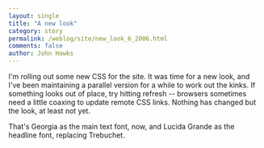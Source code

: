 ```yaml
---
layout: single 
title: "A new look" 
category: story
permalink: /weblog/site/new_look_6_2006.html
comments: false 
author: John Hawks 
---
```



<p>
I'm rolling out some new CSS for the site. It was time for a new look, and I've been maintaining a parallel version for a while to work out the kinks. If something looks out of place, try hitting refresh -- browsers sometimes need a little coaxing to update remote CSS links. Nothing has changed but the look, at least not yet. 
</p>

<p>
That's Georgia as the main text font, now, and Lucida Grande as the headline font, replacing Trebuchet. 
</p>

